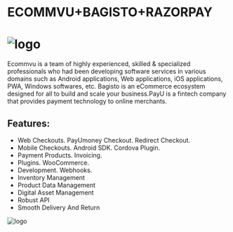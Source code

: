 # ECOMMVU+BAGISTO+RAZORPAY
![logo](https://i.ibb.co/cNKrQFH/Razorpay.jpg)
===============
Ecommvu is a team of highly experienced, skilled & specialized professionals who had been developing software services in various domains such as Android applications, Web applications, iOS applications, PWA, Windows softwares, etc. 
Bagisto is an eCommerce ecosystem designed for all to build and scale your business.PayU is a fintech company that provides payment technology to online merchants.

## Features:
*	Web Checkouts. PayUmoney Checkout. Redirect Checkout.
*	Mobile Checkouts. Android SDK. Cordova Plugin.
*	Payment Products. Invoicing.
*	Plugins. WooCommerce.
*	Development. Webhooks.
*	Inventory Management
*	Product Data Management
*	Digital Asset Management
*	Robust API
*	Smooth Delivery And Return

![logo](https://ibb.co/Zm8Pw0f)
